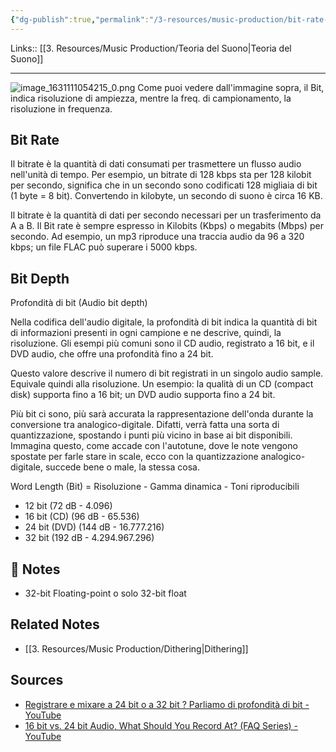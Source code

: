 ```yaml
---
{"dg-publish":true,"permalink":"/3-resources/music-production/bit-rate-and-bit-depth/"}
---
```


Links:: [[3. Resources/Music Production/Teoria del Suono\|Teoria del Suono]]

---
![image_1631111054215_0.png](/img/user/3.%20Resources/Images/image_1631111054215_0.png)
Come puoi vedere dall'immagine sopra, il Bit, indica risoluzione di ampiezza, mentre la freq. di campionamento, la risoluzione in frequenza.

## Bit Rate

Il bitrate è la quantità di dati consumati per trasmettere un flusso audio nell'unità di tempo. Per esempio, un bitrate di 128 kbps sta per 128 kilobit per secondo, significa che in un secondo sono codificati 128 migliaia di bit (1 byte = 8 bit). Convertendo in kilobyte, un secondo di suono è circa 16 KB.

Il bitrate è la quantità di dati per secondo necessari per un trasferimento da A a B. Il Bit rate è sempre espresso in Kilobits (Kbps) o megabits (Mbps) per secondo. Ad esempio, un mp3 riproduce una traccia audio da 96 a 320 kbps; un file FLAC può superare i 5000 kbps.


## Bit Depth

Profondità di bit (Audio bit depth)

Nella codifica dell'audio digitale, la profondità di bit indica la quantità di bit di informazioni presenti in ogni campione e ne descrive, quindi, la risoluzione. Gli esempi più comuni sono il CD audio, registrato a 16 bit, e il DVD audio, che offre una profondità fino a 24 bit.

Questo valore descrive il numero di bit registrati in un singolo audio sample. Equivale quindi alla risoluzione. Un esempio: la qualità di un CD (compact disk) supporta fino a 16 bit; un DVD audio supporta fino a 24 bit.

Più bit ci sono, più sarà accurata la rappresentazione dell'onda durante la conversione tra analogico-digitale. Difatti, verrà fatta una sorta di quantizzazione, spostando i punti più vicino in base ai bit disponibili. Immagina questo, come accade con l'autotune, dove le note vengono spostate per farle stare in scale, ecco con la quantizzazione analogico-digitale, succede bene o male, la stessa cosa.


Word Length (Bit) = Risoluzione - Gamma dinamica - Toni riproducibili
- 12 bit (72 dB - 4.096)
- 16 bit (CD) (96 dB - 65.536)
- 24 bit (DVD) (144 dB - 16.777.216)
- 32 bit (192 dB - 4.294.967.296)


## 📝 Notes

- 32-bit Floating-point o solo 32-bit float


## Related Notes

- [[3. Resources/Music Production/Dithering\|Dithering]]


## Sources

- [Registrare e mixare a 24 bit o a 32 bit ? Parliamo di profondità di bit - YouTube](https://www.youtube.com/watch?v=SISLKVmh30w)
- [16 bit vs. 24 bit Audio, What Should You Record At? (FAQ Series) - YouTube](https://www.youtube.com/watch?v=UG51K2t3Fec&t=266s)